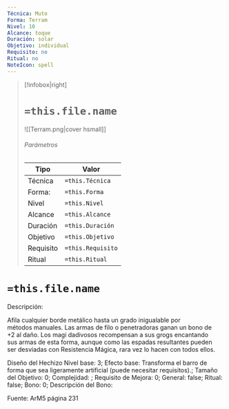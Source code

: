 ```yaml
---
Técnica: Muto
Forma: Terram
Nivel: 10
Alcance: toque 
Duración: solar  
Objetivo: individual
Requisito: no
Ritual: no
NoteIcon: spell
---
```


> [!infobox|right]
> # `=this.file.name`
> ![[Terram.png|cover hsmall]]
> ###### Parámetros
> Tipo |  Valor |
> ---|---|
> Técnica  | `=this.Técnica`  |
> Forma: | `=this.Forma`  |
> Nivel | `=this.Nivel`  |
> Alcance | `=this.Alcance` |
> Duración | `=this.Duración` |
> Objetivo | `=this.Objetivo` |
> Requisito | `=this.Requisito` |
> Ritual | `=this.Ritual` |

# `=this.file.name`
Descripción: <p>Afila cualquier borde metálico hasta un grado inigualable por métodos manuales. Las armas de filo o penetradoras ganan un bono de +2 al daño. Los magi dadivosos recompensan a sus grogs encantando sus armas de esta forma, aunque como las espadas resultantes pueden ser desviadas con Resistencia Mágica, rara vez lo hacen con todos ellos.</p>

Diseño del Hechizo
Nivel base: 3; Efecto base: Transforma el barro de forma que sea ligeramente artificial (puede necesitar requisitos).;  Tamaño del Objetivo: 0; Complejidad: ; Requisito de Mejora: 0; General: false; Ritual: false; Bono: 0; Descripción del Bono: 

Fuente: ArM5 página 231